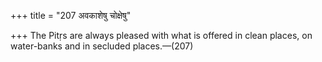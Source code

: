 +++
title = "207 अवकाशेषु चोक्षेषु"

+++
The Pitṛs are always pleased with what is offered in clean places, on water-banks and in secluded places.—(207)
